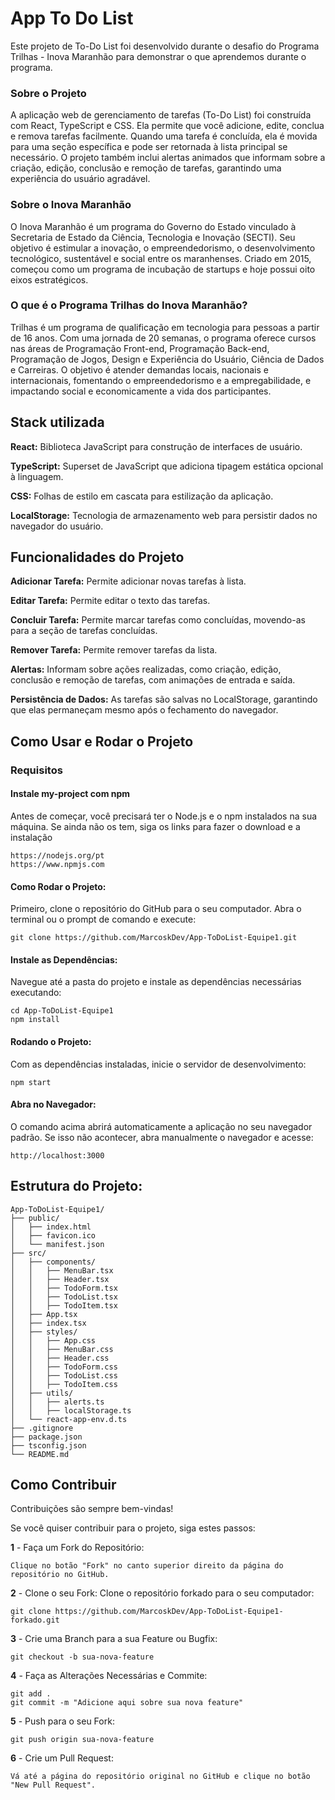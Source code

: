  
# App To Do List

Este projeto de To-Do List foi desenvolvido durante o desafio do Programa Trilhas - Inova Maranhão para demonstrar o que aprendemos durante o programa.

### Sobre o Projeto
A aplicação web de gerenciamento de tarefas (To-Do List) foi construída com React, TypeScript e CSS. Ela permite que você adicione, edite, conclua e remova tarefas facilmente. Quando uma tarefa é concluída, ela é movida para uma seção específica e pode ser retornada à lista principal se necessário. O projeto também inclui alertas animados que informam sobre a criação, edição, conclusão e remoção de tarefas, garantindo uma experiência do usuário agradável.

### Sobre o Inova Maranhão
O Inova Maranhão é um programa do Governo do Estado vinculado à Secretaria de Estado da Ciência, Tecnologia e Inovação (SECTI). Seu objetivo é estimular a inovação, o empreendedorismo, o desenvolvimento tecnológico, sustentável e social entre os maranhenses. Criado em 2015, começou como um programa de incubação de startups e hoje possui oito eixos estratégicos.

### O que é o Programa Trilhas do Inova Maranhão?
Trilhas é um programa de qualificação em tecnologia para pessoas a partir de 16 anos. Com uma jornada de 20 semanas, o programa oferece cursos nas áreas de Programação Front-end, Programação Back-end, Programação de Jogos, Design e Experiência do Usuário, Ciência de Dados e Carreiras. O objetivo é atender demandas locais, nacionais e internacionais, fomentando o empreendedorismo e a empregabilidade, e impactando social e economicamente a vida dos participantes.
## Stack utilizada

**React:** Biblioteca JavaScript para construção de interfaces de usuário.

**TypeScript:** Superset de JavaScript que adiciona tipagem estática opcional à linguagem.

**CSS:** Folhas de estilo em cascata para estilização da aplicação.

**LocalStorage:** Tecnologia de armazenamento web para persistir dados no navegador do usuário.


## Funcionalidades do Projeto

**Adicionar Tarefa:** Permite adicionar novas tarefas à lista.

**Editar Tarefa:** Permite editar o texto das tarefas.

**Concluir Tarefa:** Permite marcar tarefas como concluídas, movendo-as para a seção de tarefas concluídas.

**Remover Tarefa:** Permite remover tarefas da lista.

**Alertas:** Informam sobre ações realizadas, como criação, edição, conclusão e remoção de tarefas, com animações de entrada e saída.

**Persistência de Dados:** As tarefas são salvas no LocalStorage, garantindo que elas permaneçam mesmo após o fechamento do navegador.

## Como Usar e Rodar o Projeto
### Requisitos
#### Instale my-project com npm

Antes de começar, você precisará ter o Node.js e o npm instalados na sua máquina. Se ainda não os tem, siga os links para fazer o download e a instalação
```
https://nodejs.org/pt
https://www.npmjs.com
```

#### Como Rodar o Projeto:
Primeiro, clone o repositório do GitHub para o seu computador. Abra o terminal ou o prompt de comando e execute:
```
git clone https://github.com/MarcoskDev/App-ToDoList-Equipe1.git

```
#### Instale as Dependências:
Navegue até a pasta do projeto e instale as dependências necessárias executando:
```
cd App-ToDoList-Equipe1
npm install

```
#### Rodando o Projeto:
Com as dependências instaladas, inicie o servidor de desenvolvimento:
```
npm start
```
#### Abra no Navegador:
O comando acima abrirá automaticamente a aplicação no seu navegador padrão. Se isso não acontecer, abra manualmente o navegador e acesse:
```
http://localhost:3000
```
## Estrutura do Projeto:
```
App-ToDoList-Equipe1/
├── public/
│   ├── index.html
│   ├── favicon.ico
│   └── manifest.json
├── src/
│   ├── components/
│   │   ├── MenuBar.tsx
│   │   ├── Header.tsx
│   │   ├── TodoForm.tsx
│   │   ├── TodoList.tsx
│   │   ├── TodoItem.tsx
│   ├── App.tsx
│   ├── index.tsx
│   ├── styles/
│   │   ├── App.css
│   │   ├── MenuBar.css
│   │   ├── Header.css
│   │   ├── TodoForm.css
│   │   ├── TodoList.css
│   │   ├── TodoItem.css
│   ├── utils/
│   │   ├── alerts.ts
│   │   ├── localStorage.ts
│   └── react-app-env.d.ts
├── .gitignore
├── package.json
├── tsconfig.json
└── README.md

```
## Como Contribuir
Contribuições são sempre bem-vindas!

Se você quiser contribuir para o projeto, siga estes passos:

**1** - Faça um Fork do Repositório:
```
Clique no botão "Fork" no canto superior direito da página do repositório no GitHub.
```

**2** - Clone o seu Fork:
Clone o repositório forkado para o seu computador:
```
git clone https://github.com/MarcoskDev/App-ToDoList-Equipe1-forkado.git

```

**3** - Crie uma Branch para a sua Feature ou Bugfix:
```
git checkout -b sua-nova-feature

```

**4** - Faça as Alterações Necessárias e Commite:
```
git add .
git commit -m "Adicione aqui sobre sua nova feature"
```

**5** - Push para o seu Fork:
```
git push origin sua-nova-feature
```

**6** - Crie um Pull Request:
```
Vá até a página do repositório original no GitHub e clique no botão "New Pull Request".
```
